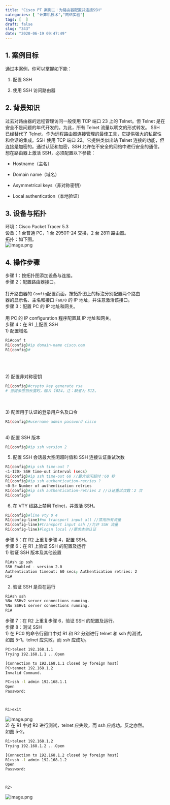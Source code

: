 ```yaml
---
title: "Cisco PT 案例二：为路由器配置并连接SSH"
categories: [ "计算机技术","网络实验"]
tags: [  ]
draft: false
slug: "343"
date: "2020-06-19 09:47:49"
---
```


<a name=Ilgev></a>
## 1. 案例目标
通过本案例，你可以掌握如下能：

1. 配置 SSH

1. 使用 SSH 访问路由器
<a name=FcDBf></a>
## 2. 背景知识
过去对路由器的远程管理访问一般使用 TCP 端口 23 上的 Telnet。但 Telnet
是在安全不是问题的年代开发的。为此，所有 Telnet 流量以明文的形式转发。
SSH 已经替代了 Telnet，作为远程路由器连接管理的最佳工具，它提供强大的私密性和会话的集成。SSH 使用 TCP 端口 22。它提供类似出站 Telnet 连接的功能，但连接是加密的。通过认证和加密，SSH 允许在不安全的网络中进行安全的通信。想在路由器上激活 SSH，必须配置以下参数：

- Hostname（主名）

- Domain name（域名）

- Asymmetrical keys（非对称密钥）

- Local authentication（本地验证）
<a name=jjNEt></a>
## 3. 设备与拓扑
环境：Cisco Packet Tracer 5.3<br />设备：1 台普通 PC，1 台 2950T-24 交换，2 台 2811 路由器。
<br />拓扑：如下图。<br />![image.png](https://cdn.nlark.com/yuque/0/2020/png/376635/1592190394585-79821a59-85eb-49db-bcb5-e8b532570333.png#align=left&display=inline&height=268&margin=%5Bobject%20Object%5D&name=image.png&originHeight=268&originWidth=584&size=18473&status=done&style=none&width=584)
<a name=GIe5E></a>
## 4. 操作步骤
步骤 1：按拓扑图添加设备与连接。
<br />步骤 2：配置路由器接口。
<br /> <br />打开路由器的 `Config`配置页面，按拓扑图上的标注分别配置两个路由
<br />器的显示名、主名和接口 `Fa0/0` 的 IP 地址，并注意激活该接口。
<br />步骤 3：配置 PC 的 IP 地址和网关。
<br /> <br />用 PC 的 IP configuration 程序配置其 IP 地址和网关。
<br />步骤 4：在 R1 上配置 SSH
<br />1) 配置域名

```bash
R1#conf t 
R1(config)#ip domain-name cisco.com 
R1(config)#
```
 <br />
<br />
<br />2) 配置非对称密钥

```bash
R1(config)#crypto key generate rsa 
# 当提示密钥长度时，输入 1024。注：缺省为 512。
```
 <br />
<br />3) 配置用于认证的登录用户名及口令

```bash
R1(config)#username admin password cisco
```
 
<br />4) 配置 SSH 版本
<br /> 
```bash
R1(config)#ip ssh version 2
```
5) 配置 SSH 会话最大空闲超时值和 SSH 连接认证重试次数
```bash
R1(config)#ip ssh time-out ?  
<1-120> SSH time-out interval (secs)  
R1(config)#ip ssh time-out 60 //最大空闲超时：60 秒
R1(config)#ip ssh authentication-retries ?  
<0-5> Number of authentication retries  
R1(config)#ip ssh authentication-retries 2 //认证重试次数：2 次
R1(config)#
```
6) 在 VTY 线路上禁用 Telnet，并激活 SSH。
```bash
R1(config)#line vty 0 4  
R1(config-line)#no transport input all //禁用所有流量
R1(config-line)#transport input ssh //允许 SSH 流量
R1(config-line)#login local //要求本地认证
```
步骤 5：在 R2 上重复步骤 4，配置 SSH。<br />步骤 6：在 R1 上验证 SSH 的配置及运行<br />1) 验证 SSH 版本及其他设置
```bash
R1#sh ip ssh  
SSH Enabled - version 2.0  
Authentication timeout: 60 secs; Authentication retries: 2  
R1#
```
2) 验证 SSH 是否在运行
```bash
R1#sh ssh  
%No SSHv2 server connections running.  
%No SSHv1 server connections running.  
R1#
```
步骤 7：在 R2 上重复步骤 6，验证 SSH 的配置及运行。<br />步骤 8：测试 SSH<br />1) 在 PC0 的命令行窗口中对 R1 和 R2 分别进行 telnet 和 ssh 的测试，<br />如图 5-1。telnet 应失败，而 ssh 应成功。
```bash
PC>telnet 192.168.1.1
Trying 192.168.1.1 ...Open

[Connection to 192.168.1.1 closed by foreign host]
PC>tennet 192.168.1.2
Invalid Command.

PC>ssh -l admin 192.168.1.1
Open
Password: 



R1>exit
```
![image.png](https://cdn.nlark.com/yuque/0/2020/png/376635/1592190949265-0d5739cc-5da0-48b6-a6d2-17e8d57e751f.png#align=left&display=inline&height=514&margin=%5Bobject%20Object%5D&name=image.png&originHeight=514&originWidth=641&size=28028&status=done&style=none&width=641)<br />2) 在 R1 中对 R2 进行测试，telnet 应失败，而 ssh 应成功。反之亦然。<br />如图 5-2。
```bash
R1>telnet 192.168.1.2
Trying 192.168.1.2 ...Open

[Connection to 192.168.1.2 closed by foreign host]
R1>ssh -l admin 192.168.1.2
Open
Password: 



R2>
```
![image.png](https://cdn.nlark.com/yuque/0/2020/png/376635/1592191018562-77af044a-39d3-4d63-a669-5e2d812501f6.png#align=left&display=inline&height=514&margin=%5Bobject%20Object%5D&name=image.png&originHeight=514&originWidth=641&size=20498&status=done&style=none&width=641)
